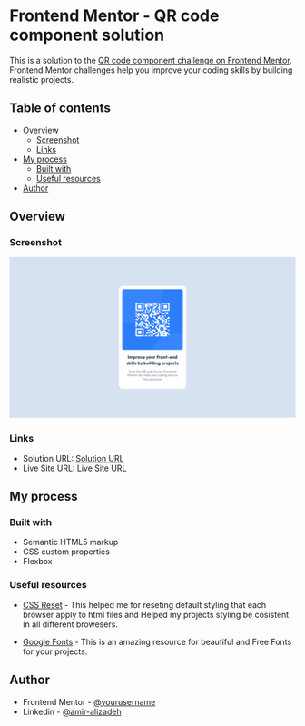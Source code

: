 # Frontend Mentor - QR code component solution

This is a solution to the [QR code component challenge on Frontend Mentor](https://www.frontendmentor.io/challenges/qr-code-component-iux_sIO_H). Frontend Mentor challenges help you improve your coding skills by building realistic projects. 

## Table of contents

- [Overview](#overview)
  - [Screenshot](#screenshot)
  - [Links](#links)
- [My process](#my-process)
  - [Built with](#built-with)
  - [Useful resources](#useful-resources)
- [Author](#author)


## Overview

### Screenshot

![Screenshot:](./screenshot.png)


### Links

- Solution URL: [Solution URL](https://your-solution-url.com)
- Live Site URL: [Live Site URL](https://your-live-site-url.com)


## My process

### Built with

- Semantic HTML5 markup
- CSS custom properties
- Flexbox


### Useful resources

- [CSS Reset](https://meyerweb.com/eric/tools/css/reset/) - This helped me for reseting default styling that each browser apply to html files and Helped my projects styling be cosistent in all different browesers.

- [Google Fonts](https://fonts.google.com/) - This is an amazing resource for beautiful and Free Fonts for your projects.


## Author

- Frontend Mentor - [@yourusername](https://www.frontendmentor.io/profile/theamiralizadeh)
- Linkedin - [@amir-alizadeh](https://www.linkedin.com/in/amir-alizadeh/)